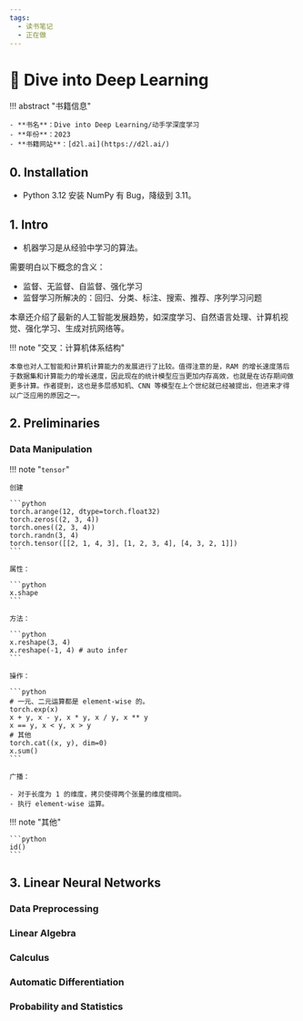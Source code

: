 ```yaml
---
tags:
  - 读书笔记
  - 正在做
---
```


# 📖 Dive into Deep Learning

!!! abstract "书籍信息"

    - **书名**：Dive into Deep Learning/动手学深度学习
    - **年份**：2023
    - **书籍网站**：[d2l.ai](https://d2l.ai/)

## 0. Installation

- Python 3.12 安装 NumPy 有 Bug，降级到 3.11。

## 1. Intro

- 机器学习是从经验中学习的算法。

需要明白以下概念的含义：

- 监督、无监督、自监督、强化学习
- 监督学习所解决的：回归、分类、标注、搜索、推荐、序列学习问题

本章还介绍了最新的人工智能发展趋势，如深度学习、自然语言处理、计算机视觉、强化学习、生成对抗网络等。

!!! note "交叉：计算机体系结构"

    本章也对人工智能和计算机计算能力的发展进行了比较。值得注意的是，RAM 的增长速度落后于数据集和计算能力的增长速度，因此现在的统计模型应当更加内存高效，也就是在访存期间做更多计算。作者提到，这也是多层感知机、CNN 等模型在上个世纪就已经被提出，但进来才得以广泛应用的原因之一。

## 2. Preliminaries

### Data Manipulation

!!! note "`tensor`"

    创建

    ```python
    torch.arange(12, dtype=torch.float32)
    torch.zeros((2, 3, 4))
    torch.ones((2, 3, 4))
    torch.randn(3, 4)
    torch.tensor([[2, 1, 4, 3], [1, 2, 3, 4], [4, 3, 2, 1]])
    ```

    属性：

    ```python
    x.shape
    ```

    方法：

    ```python
    x.reshape(3, 4)
    x.reshape(-1, 4) # auto infer
    ```

    操作：

    ```python
    # 一元、二元运算都是 element-wise 的。
    torch.exp(x)
    x + y, x - y, x * y, x / y, x ** y
    x == y, x < y, x > y
    # 其他
    torch.cat((x, y), dim=0)
    x.sum()
    ```

    广播：

    - 对于长度为 1 的维度，拷贝使得两个张量的维度相同。
    - 执行 element-wise 运算。


!!! note "其他"

    ```python
    id()
    ```

## 3. Linear Neural Networks

### Data Preprocessing

### Linear Algebra

### Calculus

### Automatic Differentiation

### Probability and Statistics
